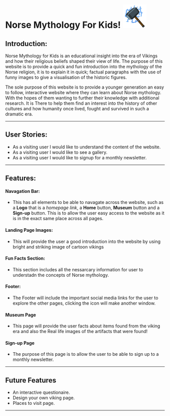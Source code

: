 # **Norse Mythology For Kids!** <img src="assets/images/Thors-hammer-logo.png" width=75 height=75>

## **Introduction:**

Norse Mythology for Kids is an educational insight into the era of Vikings and how their religious beliefs shaped their view of life. The purpose of this website is to provide a quick and fun introduction into the mythology of the Norse religion, it is to explain it in quick; factual paragraphs with the use of funny images to give a visualisation of the historic figures.

The sole purpose of this website is to provide a younger generation an easy to follow, interactive website where they can learn about Norse mythology. With the hopes of them wanting to further their knowledge with additional research. It is There to help 
them find an interest into the history of other cultures and how humanity once lived, fought and survived in such a dramatic era.

---

## **User Stories:**

* As a visiting user I would like to understand the content of the website.
* As a visiting user I would like to see a gallery.
* As a visiting user I would like to signup for a monthly newsletter.

---

## **Features:**

 ####  **Navagation Bar:**
   * This has all elements to be able to navagate across the website, such as a **Logo** that is a *homepage link*, a **Home** button, **Museum** button and a **Sign-up** button. This is to allow the user easy access to the website as it is in the exact same place across all pages.

 #### **Landing Page Images:**
 * This will provide the user a good introduction into the website by using bright and striking image of cartoon vikings
 
 #### **Fun Facts Section:** 
 * This section includes all the nessarcary information for user to understadn the concepts of Norse mythology.

 #### **Footer:**
 * The Footer will include the important social media links for the user to explore the other pages, clicking  the icon will make another window.

 #### **Museum Page**
 * This page will provide the user facts about items found from the viking era and also the Real life images of the artifacts that were found!

 #### **Sign-up Page**
 * The purpose of this page is to allow the user to be able to sign up to a monthly newsletter.

 ---

 ## **Future Features**
 * An interactive questionaire.
 * Design your own viking page.
 * Places to visit page.

 ---

 
